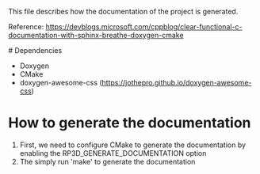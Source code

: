 
 This file describes how the documentation of the project is generated.

 Reference: https://devblogs.microsoft.com/cppblog/clear-functional-c-documentation-with-sphinx-breathe-doxygen-cmake

 # Dependencies

  - Doxygen
  - CMake
  - doxygen-awesome-css (https://jothepro.github.io/doxygen-awesome-css)

 # How to generate the documentation

  1. First, we need to configure CMake to generate the documentation by enabling the RP3D_GENERATE_DOCUMENTATION option
  2. The simply run 'make' to generate the documentation


